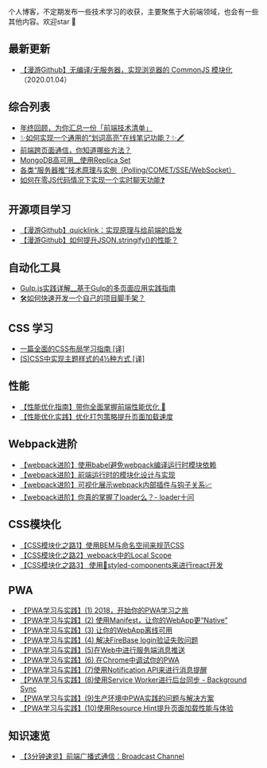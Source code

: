个人博客，不定期发布一些技术学习的收获，主要聚焦于大前端领域，也会有一些其他内容。欢迎star 🌟

## 最新更新

- [【漫游Github】无编译/无服务器，实现浏览器的 CommonJS 模块化](https://github.com/alienzhou/blog/issues/33)（2020.01.04）

## 综合列表

- [年终回顾，为你汇总一份「前端技术清单」](https://github.com/alienzhou/blog/issues/22)
- [✨如何实现一个通用的“划词高亮”在线笔记功能？✨🖍️](https://github.com/alienzhou/blog/issues/28)
- [前端跨页面通信，你知道哪些方法？](https://github.com/alienzhou/blog/issues/27)
- [MongoDB高可用__使用Replica Set](https://github.com/alienzhou/blog/issues/12)
- [各类“服务器推”技术原理与实例（Polling/COMET/SSE/WebSocket）](https://github.com/alienzhou/blog/issues/17)
- [如何在零JS代码情况下实现一个实时聊天功能❓](https://github.com/alienzhou/blog/issues/30)

## 开源项目学习

- [【漫游Github】quicklink：实现原理与给前端的启发](https://github.com/alienzhou/blog/issues/25)
- [【漫游Github】如何提升JSON.stringify()的性能？](https://github.com/alienzhou/blog/issues/31)

## 自动化工具

- [Gulp.js实践详解__基于Gulp的多页面应用实践指南](https://github.com/alienzhou/blog/issues/23)
- [🛠如何快速开发一个自己的项目脚手架？](https://github.com/alienzhou/blog/issues/29)

## CSS 学习

- [一篇全面的CSS布局学习指南 [译]](https://github.com/alienzhou/blog/issues/13)
- [(S)CSS中实现主题样式的4½种方式 [译]](https://github.com/alienzhou/blog/issues/1)

## 性能

- [【性能优化指南】带你全面掌握前端性能优化 🚀](https://github.com/alienzhou/blog/issues/32)
- [【性能优化实践】优化打包策略提升页面加载速度](https://github.com/alienzhou/blog/issues/24)

## Webpack进阶

- [【webpack进阶】使用babel避免webpack编译运行时模块依赖](https://github.com/alienzhou/blog/issues/18)
- [【webpack进阶】前端运行时的模块化设计与实现](https://github.com/alienzhou/blog/issues/19)
- [【webpack进阶】可视化展示webpack内部插件与钩子关系📈](https://github.com/alienzhou/blog/issues/20)
- [【webpack进阶】你真的掌握了loader么？- loader十问](https://github.com/alienzhou/blog/issues/21)

## CSS模块化

- [【CSS模块化之路1】使用BEM与命名空间来规范CSS](https://github.com/alienzhou/blog/issues/14)
- [【CSS模块化之路2】webpack中的Local Scope](https://github.com/alienzhou/blog/issues/15)
- [【CSS模块化之路3】 使用💅styled-components来进行react开发](https://github.com/alienzhou/blog/issues/16)

## PWA

- [【PWA学习与实践】(1) 2018，开始你的PWA学习之旅](https://github.com/alienzhou/blog/issues/2)
- [【PWA学习与实践】(2) 使用Manifest，让你的WebApp更“Native”](https://github.com/alienzhou/blog/issues/3)
- [【PWA学习与实践】(3) 让你的WebApp离线可用](https://github.com/alienzhou/blog/issues/4)
- [【PWA学习与实践】(4) 解决FireBase login验证失败问题](https://github.com/alienzhou/blog/issues/5)
- [【PWA学习与实践】(5)在Web中进行服务端消息推送](https://github.com/alienzhou/blog/issues/6)
- [【PWA学习与实践】(6) 在Chrome中调试你的PWA](https://github.com/alienzhou/blog/issues/7)
- [【PWA学习与实践】(7)使用Notification API来进行消息提醒](https://github.com/alienzhou/blog/issues/8)
- [【PWA学习与实践】(8)使用Service Worker进行后台同步 - Background Sync](https://github.com/alienzhou/blog/issues/9)
- [【PWA学习与实践】(9)生产环境中PWA实践的问题与解决方案](https://github.com/alienzhou/blog/issues/10)
- [【PWA学习与实践】(10)使用Resource Hint提升页面加载性能与体验](https://github.com/alienzhou/blog/issues/11)

## 知识速览

- [【3分钟速览】前端广播式通信：Broadcast Channel ](https://github.com/alienzhou/blog/issues/26)
